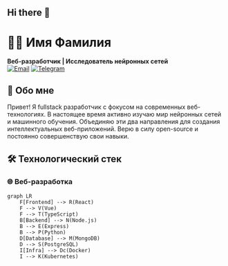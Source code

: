 ## Hi there 👋

# 👨‍💻 Имя Фамилия
**Веб-разработчик | Исследователь нейронных сетей**  
[![Email](https://img.shields.io/badge/okeenlen578@gmail.com-blue?logo=gmail)](mailto:okeenlen578@gmail.com)
[![Telegram](https://img.shields.io/badge/Telegram-@andreyshanorm-blue?logo=telegram)](https://t.me/andreyshanorm)


## 👋 Обо мне
Привет! Я fullstack разработчик с фокусом на современных веб-технологиях. В настоящее время активно изучаю мир нейронных сетей и машинного обучения. Объединяю эти два направления для создания интеллектуальных веб-приложений. Верю в силу open-source и постоянно совершенствую свои навыки.

## 🛠 Технологический стек
### 🌐 Веб-разработка
```mermaid
graph LR
    F[Frontend] --> R(React)
    F --> V(Vue)
    F --> T(TypeScript)
    B[Backend] --> N(Node.js)
    B --> E(Express)
    B --> P(Python)
    D[Database] --> M(MongoDB)
    D --> S(PostgreSQL)
    I[Infra] --> Dc(Docker)
    I --> K(Kubernetes)
